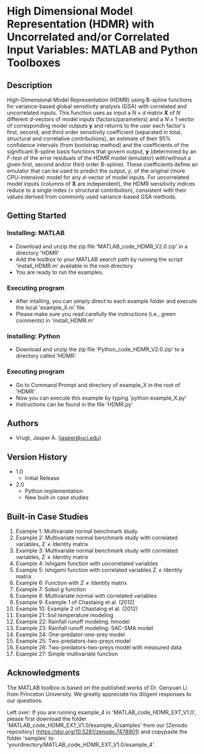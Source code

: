 # High Dimensional Model Representation (HDMR) with Uncorrelated and/or Correlated Input Variables: MATLAB and Python Toolboxes

## Description

High-Dimensional Model Representation (HDMR) using B-spline functions for variance-based global sensitivity analysis (GSA) with correlated and uncorrelated inputs. This function uses as input a $N \times d$ matrix **X** of $N$ different $d$-vectors of model inputs (factors/parameters) and a $N \times 1$ vector of corresponding model outputs **y** and returns to the user each factor's first, second, and third order sensitivity coefficient (separated in total, structural and correlative contributions), an estimate of their 95% confidence intervals (from bootstrap method) and the coefficients of the significant B-spline basis functions that govern output, **y** (determined by an $F$-test of the error residuals of the HDMR model (emulator) with/without a given first, second and/or third order B-spline). These coefficients define an emulator that can be used to predict the output, $y$, of the original (more CPU-intensive) model for any $d$-vector of model inputs. For uncorrelated model inputs (columns of **X** are independent), the HDMR sensitivity indices reduce to a single index (= structural contribution), consistent with their values derived from commonly used variance-based GSA methods.

## Getting Started

### Installing: MATLAB

* Download and unzip the zip file 'MATLAB_code_HDMR_V2.0.zip' in a directory 'HDMR'
* Add the toolbox to your MATLAB search path by running the script 'install_HDMR.m' available in the root directory
* You are ready to run the examples.

### Executing program

* After intalling, you can simply direct to each example folder and execute the local 'example_X.m' file.
* Please make sure you read carefully the instructions (i.e., green comments) in 'install_HDMR.m'  

### Installing: Python

* Download and unzip the zip file 'Python_code_HDMR_V2.0.zip' to a directory called 'HDMR'.

### Executing program

* Go to Command Prompt and directory of example_X in the root of 'HDMR'
* Now you can execute this example by typing 'python example_X.py'
* Instructions can be found in the file 'HDMR.py' 
  
## Authors

* Vrugt, Jasper A. (jasper@uci.edu) 

## Version History

* 1.0
    * Initial Release
* 2.0
    * Python implementation
    * New built-in case studies

## Built-in Case Studies
1. Example 1: Multivariate normal benchmark study
2. Example 2: Multivariate normal benchmark study with correlated variables, $\Sigma \neq I$dentity matrix
3. Example 3: Multivariate normal benchmark study with correlated variables, $\Sigma \neq I$dentity matrix
4. Example 4: Ishigami function with uncorrelated variables
5. Example 5: Ishigami function with correlated variables $\Sigma \neq I$dentity matrix
6. Example 6: Function with $\Sigma \neq I$dentity matrix
7. Example 7: Sobol $g$ function
8. Example 8: Multivariate normal with correlated variables
9. Example 9: Example 1 of Chastaing et al. (2012)
10. Example 10: Example 2 of Chastaing et al. (2012)
11. Example 21: Soil temperature modeling
12. Example 22: Rainfall runoff modeling: hmodel
13. Example 23: Rainfall runoff modeling: SAC-SMA model
14. Example 24: One-predator-one-prey model
15. Example 25: Two-predators-two-preys model
16. Example 26: Two-predators-two-preys model with measured data
17. Example 27: Simple multivariate function

## Acknowledgments
The MATLAB toolbox is based on the published works of Dr. Genyuan Li from Princeton University. We greatly appreciate his diligent responses to our questions. 

Left over: If you are running example_4 in 'MATLAB_code_HDMR_EXT_V1.0', please first download the folder 'MATLAB_code_HDMR_EXT_V1.0/example_4/samples' from our [Zenodo repository] (https://doi.org/10.5281/zenodo.7478901) and copypaste the folder 'samples' to 'yourdirectory/MATLAB_code_HDMR_EXT_V1.0/example_4'.

